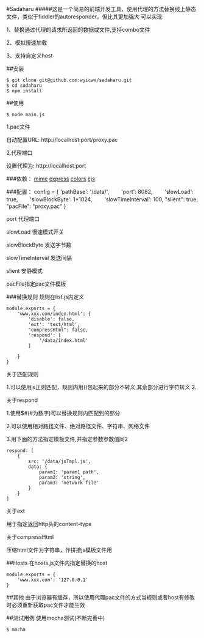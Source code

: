 #Sadaharu
#####这是一个简易的前端开发工具，使用代理的方法替换线上静态文件，类似于fiddler的autoresponder，但比其更加强大
可以实现:

1、替换通过代理的请求所返回的数据或文件,支持combo文件

2、模拟慢速加载

3、支持自定义host

##安装

	$ git clone git@github.com:wyicwx/sadaharu.git
	$ cd sadaharu
	$ npm install

##使用

	$ node main.js

1.pac文件

自动配置URL: http://localhost:port/proxy.pac

2.代理端口

设置代理为: http://localhost:port

###依赖：
[mime](https://github.com/broofa/node-mime)
[express](https://github.com/visionmedia/express)
[colors](https://github.com/Marak/colors.js)
[ejs](https://github.com/visionmedia/ejs)

###配置：
	config = {
		'pathBase': '/data/',
	　　'port': 8082,
	　　'slowLoad': true,
	　　'slowBlockByte': 1*1024,
	　　'slowTimeInterval': 100,
	    "slient": true,
	    "pacFile": "proxy.pac"
	}

port 代理端口

slowLoad 慢速模式开关

slowBlockByte 发送字节数

slowTimeInterval 发送间隔

slient 安静模式

pacFile指定pac文件模板

###替换规则
规则在list.js内定义

	module.exports = {
		'www.xxx.com/index.html': {
			'disable': false,
			'ext': 'text/html',
			"compressHtml": false,
			'respond': [
				'/data/index.html'	
			]
					
		}		
	}

关于匹配规则

1.可以使用js正则匹配，规则内用()包起来的部分不转义,其余部分进行字符转义
2.

关于respond

1.使用$#(#为数字)可以替换规则内匹配到的部分

2.可以使用相对路径文件、绝对路径文件、字符串、网络文件

3.用下面的方法指定模板文件,并指定参数参数值同2

	respond: [
		{
			src: '/data/jsTmpl.js',
			data: {
				param1: 'param1 path',
				param2: 'string',
				param3: 'network file'
			}			
		}
	]

关于ext

用于指定返回http头的content-type

关于compressHtml

压缩html文件为字符串，作拼接js模板文件用

##Hosts
在hosts.js文件内指定替换的host

	module.exports = {
		'www.xxx.com': '127.0.0.1'		
	}

##其他
由于浏览器有缓存，所以使用代理pac文件的方式当规则或者host有修改时必须重新获取pac文件才能生效


##测试用例
使用mocha测试(不断完善中)

	$ mocha
